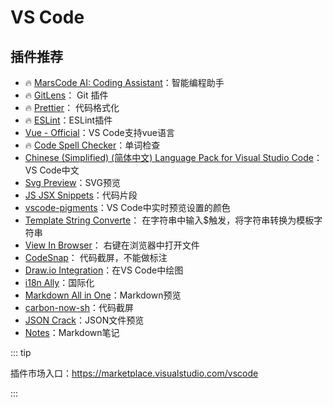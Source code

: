 # VS Code

## 插件推荐

- :fire: [MarsCode AI: Coding Assistant](https://marketplace.visualstudio.com/items?itemName=MarsCode.marscode-extension)：智能编程助手
- :fire: [GitLens](https://marketplace.visualstudio.com/items?itemName=eamodio.gitlens)： Git 插件
- :fire: [Prettier](https://marketplace.visualstudio.com/items?itemName=esbenp.prettier-vscode)： 代码格式化
- :fire: [ESLint](https://marketplace.visualstudio.com/items?itemName=dbaeumer.vscode-eslint)：ESLint插件
- [Vue - Official](https://marketplace.visualstudio.com/items?itemName=Vue.volar)：VS Code支持vue语言
- :fire: [Code Spell Checker](https://marketplace.visualstudio.com/items?itemName=streetsidesoftware.code-spell-checker)：单词检查
- [Chinese (Simplified) (简体中文) Language Pack for Visual Studio Code](https://marketplace.visualstudio.com/items?itemName=MS-CEINTL.vscode-language-pack-zh-hans)：VS Code中文
- [Svg Preview](https://marketplace.visualstudio.com/items?itemName=SimonSiefke.svg-preview)：SVG预览
- [JS JSX Snippets](https://marketplace.visualstudio.com/items?itemName=skyran.js-jsx-snippets)：代码片段
- [vscode-pigments](https://marketplace.visualstudio.com/items?itemName=jaspernorth.vscode-pigments)：VS Code中实时预览设置的颜色
- [Template String Converte](https://marketplace.visualstudio.com/search?term=Template%20String%20Converte&target=VSCode&category=All%20categories&sortBy=Relevancehttps://marketplace.visualstudio.com/search?term=Template%20String%20Converte&target=VSCode&category=All%20categories&sortBy=Relevance)： 在字符串中输入$触发，将字符串转换为模板字符串
- [View In Browser](https://marketplace.visualstudio.com/items?itemName=qinjia.view-in-browser)： 右键在浏览器中打开文件
- [CodeSnap](https://marketplace.visualstudio.com/items?itemName=adpyke.codesnap)： 代码截屏，不能做标注
- [Draw.io Integration](https://marketplace.visualstudio.com/items?itemName=hediet.vscode-drawio)：在VS Code中绘图
- [i18n Ally](https://marketplace.visualstudio.com/items?itemName=Lokalise.i18n-ally)：国际化
- [Markdown All in One](https://marketplace.visualstudio.com/items?itemName=yzhang.markdown-all-in-one)：Markdown预览
- [carbon-now-sh](https://marketplace.visualstudio.com/items?itemName=ericadamski.carbon-now-sh)：代码截屏
- [JSON Crack](https://marketplace.visualstudio.com/items?itemName=AykutSarac.jsoncrack-vscode)：JSON文件预览
- [Notes](https://marketplace.visualstudio.com/items?itemName=dionmunk.vscode-notes)：Markdown笔记

::: tip

插件市场入口：https://marketplace.visualstudio.com/vscode

:::